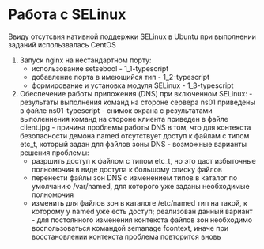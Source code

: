 # Работа с SELinux
Ввиду отсутсвия нативной поддержки SELinux в Ubuntu при выполнении заданий использвалась CentOS
  1. Запуск nginx на нестандартном порту:
     - использование setsebool - 1_1-typescript
     - добавление порта в имеющийся тип - 1_2-typescript
     - формирование и установка модуля SELinux - 1_3-typescript
  2. Обеспечение работы приложения (DNS) при включенном SELinux:
    - результаты выполнения команд на стороне сервера ns01 приведены в файле ns01-typescript
    - снимок экрана с результатами выполеннения команд на стороне клиента приведен в файле client.jpg
    - причина проблемы работы DNS в том, что для контекста безопасности демона named отсутствует доступ к файлам с типом etc_t, который задан для файлов зоны DNS
    - возможные варианты решения проблемы:
       - разршить доступ к файлом с типом etc_t, но это даст избыточные полномочия в виде доступа к большому списку файлов
       - перенести файлы зон DNS с изменением типов в каталог по умолчанию /var/named, для которого уже заданы необходимые полномочия
       - изменить для файлов зон в каталоге /etc/named тип на такой, к которому у named уже есть доступ; реализован данный вариант
    - для постоянного изменения контекста файлов зон необходимо воспользоваться командой semanage fcontext, иначе при восстановлении контекста проблема повторится вновь
